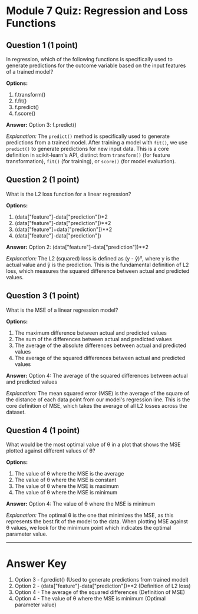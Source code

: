 # Module 7 Quiz: Regression and Loss Functions

## Question 1 (1 point)
In regression, which of the following functions is specifically used to generate predictions for the outcome variable based on the input features of a trained model?

**Options:**
1. f.transform()
2. f.fit()
3. f.predict()
4. f.score()

**Answer:** Option 3: f.predict()

*Explanation:* The `predict()` method is specifically used to generate predictions from a trained model. After training a model with `fit()`, we use `predict()` to generate predictions for new input data. This is a core definition in scikit-learn's API, distinct from `transform()` (for feature transformation), `fit()` (for training), or `score()` (for model evaluation).

## Question 2 (1 point)
What is the L2 loss function for a linear regression?

**Options:**
1. (data["feature"]-data["prediction"])*2
2. (data["feature"]-data["prediction"])**2
3. (data["feature"]+data["prediction"])**2
4. (data["feature"]-data["prediction"])

**Answer:** Option 2: (data["feature"]-data["prediction"])**2

*Explanation:* The L2 (squared) loss is defined as (y - ŷ)², where y is the actual value and ŷ is the prediction. This is the fundamental definition of L2 loss, which measures the squared difference between actual and predicted values.

## Question 3 (1 point)
What is the MSE of a linear regression model?

**Options:**
1. The maximum difference between actual and predicted values
2. The sum of the differences between actual and predicted values
3. The average of the absolute differences between actual and predicted values
4. The average of the squared differences between actual and predicted values

**Answer:** Option 4: The average of the squared differences between actual and predicted values

*Explanation:* The mean squared error (MSE) is the average of the square of the distance of each data point from our model's regression line. This is the core definition of MSE, which takes the average of all L2 losses across the dataset.

## Question 4 (1 point)
What would be the most optimal value of θ in a plot that shows the MSE plotted against different values of θ?

**Options:**
1. The value of θ where the MSE is the average
2. The value of θ where the MSE is constant
3. The value of θ where the MSE is maximum
4. The value of θ where the MSE is minimum

**Answer:** Option 4: The value of θ where the MSE is minimum

*Explanation:* The optimal θ is the one that minimizes the MSE, as this represents the best fit of the model to the data. When plotting MSE against θ values, we look for the minimum point which indicates the optimal parameter value.

---

# Answer Key
1. Option 3 - f.predict() (Used to generate predictions from trained model)
2. Option 2 - (data["feature"]-data["prediction"])**2 (Definition of L2 loss)
3. Option 4 - The average of the squared differences (Definition of MSE)
4. Option 4 - The value of θ where the MSE is minimum (Optimal parameter value)